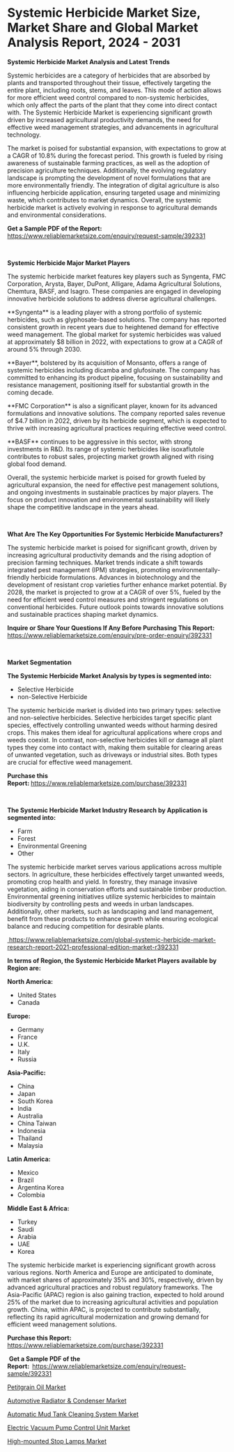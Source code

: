 <p><h1>Systemic Herbicide Market Size, Market Share and Global Market Analysis Report, 2024 - 2031</h1></p><p><strong>Systemic Herbicide Market Analysis and Latest Trends</strong></p>
<p><p>Systemic herbicides are a category of herbicides that are absorbed by plants and transported throughout their tissue, effectively targeting the entire plant, including roots, stems, and leaves. This mode of action allows for more efficient weed control compared to non-systemic herbicides, which only affect the parts of the plant that they come into direct contact with. The Systemic Herbicide Market is experiencing significant growth driven by increased agricultural productivity demands, the need for effective weed management strategies, and advancements in agricultural technology. </p><p>The market is poised for substantial expansion, with expectations to grow at a CAGR of 10.8% during the forecast period. This growth is fueled by rising awareness of sustainable farming practices, as well as the adoption of precision agriculture techniques. Additionally, the evolving regulatory landscape is prompting the development of novel formulations that are more environmentally friendly. The integration of digital agriculture is also influencing herbicide application, ensuring targeted usage and minimizing waste, which contributes to market dynamics. Overall, the systemic herbicide market is actively evolving in response to agricultural demands and environmental considerations.</p></p>
<p><strong>Get a Sample PDF of the Report:&nbsp;</strong> <a href="https://www.reliablemarketsize.com/enquiry/request-sample/392331?utm_campaign=1615&utm_medium=2&utm_source=Github&utm_content=ia&utm_term=30102024&utm_id=systemic-herbicide">https://www.reliablemarketsize.com/enquiry/request-sample/392331</a></p>
<p>&nbsp;</p>
<p><strong>Systemic Herbicide Major Market Players</strong></p>
<p><p>The systemic herbicide market features key players such as Syngenta, FMC Corporation, Arysta, Bayer, DuPont, Alligare, Adama Agricultural Solutions, Chemtura, BASF, and Isagro. These companies are engaged in developing innovative herbicide solutions to address diverse agricultural challenges.</p><p>**Syngenta** is a leading player with a strong portfolio of systemic herbicides, such as glyphosate-based solutions. The company has reported consistent growth in recent years due to heightened demand for effective weed management. The global market for systemic herbicides was valued at approximately $8 billion in 2022, with expectations to grow at a CAGR of around 5% through 2030.</p><p>**Bayer**, bolstered by its acquisition of Monsanto, offers a range of systemic herbicides including dicamba and glufosinate. The company has committed to enhancing its product pipeline, focusing on sustainability and resistance management, positioning itself for substantial growth in the coming decade.</p><p>**FMC Corporation** is also a significant player, known for its advanced formulations and innovative solutions. The company reported sales revenue of $4.7 billion in 2022, driven by its herbicide segment, which is expected to thrive with increasing agricultural practices requiring effective weed control.</p><p>**BASF** continues to be aggressive in this sector, with strong investments in R&D. Its range of systemic herbicides like isoxaflutole contributes to robust sales, projecting market growth aligned with rising global food demand.</p><p>Overall, the systemic herbicide market is poised for growth fueled by agricultural expansion, the need for effective pest management solutions, and ongoing investments in sustainable practices by major players. The focus on product innovation and environmental sustainability will likely shape the competitive landscape in the years ahead.</p></p>
<p>&nbsp;</p>
<p><strong>What Are The Key Opportunities For Systemic Herbicide Manufacturers?</strong></p>
<p><p>The systemic herbicide market is poised for significant growth, driven by increasing agricultural productivity demands and the rising adoption of precision farming techniques. Market trends indicate a shift towards integrated pest management (IPM) strategies, promoting environmentally-friendly herbicide formulations. Advances in biotechnology and the development of resistant crop varieties further enhance market potential. By 2028, the market is projected to grow at a CAGR of over 5%, fueled by the need for efficient weed control measures and stringent regulations on conventional herbicides. Future outlook points towards innovative solutions and sustainable practices shaping market dynamics.</p></p>
<p><strong>Inquire or Share Your Questions If Any Before Purchasing This Report:</strong> <a href="https://www.reliablemarketsize.com/enquiry/pre-order-enquiry/392331?utm_campaign=1615&utm_medium=2&utm_source=Github&utm_content=ia&utm_term=30102024&utm_id=systemic-herbicide">https://www.reliablemarketsize.com/enquiry/pre-order-enquiry/392331</a></p>
<p>&nbsp;</p>
<p><strong>Market Segmentation</strong></p>
<p><strong>The Systemic Herbicide Market Analysis by types is segmented into:</strong></p>
<p><ul><li>Selective Herbicide</li><li>non-Selective Herbicide</li></ul></p>
<p><p>The systemic herbicide market is divided into two primary types: selective and non-selective herbicides. Selective herbicides target specific plant species, effectively controlling unwanted weeds without harming desired crops. This makes them ideal for agricultural applications where crops and weeds coexist. In contrast, non-selective herbicides kill or damage all plant types they come into contact with, making them suitable for clearing areas of unwanted vegetation, such as driveways or industrial sites. Both types are crucial for effective weed management.</p></p>
<p><strong>Purchase this Report:&nbsp;</strong><a href="https://www.reliablemarketsize.com/purchase/392331?utm_campaign=1615&utm_medium=2&utm_source=Github&utm_content=ia&utm_term=30102024&utm_id=systemic-herbicide">https://www.reliablemarketsize.com/purchase/392331</a></p>
<p>&nbsp;</p>
<p><strong>The Systemic Herbicide Market Industry Research by Application is segmented into:</strong></p>
<p><ul><li>Farm</li><li>Forest</li><li>Environmental Greening</li><li>Other</li></ul></p>
<p><p>The systemic herbicide market serves various applications across multiple sectors. In agriculture, these herbicides effectively target unwanted weeds, promoting crop health and yield. In forestry, they manage invasive vegetation, aiding in conservation efforts and sustainable timber production. Environmental greening initiatives utilize systemic herbicides to maintain biodiversity by controlling pests and weeds in urban landscapes. Additionally, other markets, such as landscaping and land management, benefit from these products to enhance growth while ensuring ecological balance and reducing competition for desirable plants.</p></p>
<p><a href="https://www.reliablemarketsize.com/global-systemic-herbicide-market-research-report-2021-professional-edition-market-r392331?utm_campaign=1615&utm_medium=2&utm_source=Github&utm_content=ia&utm_term=30102024&utm_id=systemic-herbicide">&nbsp;https://www.reliablemarketsize.com/global-systemic-herbicide-market-research-report-2021-professional-edition-market-r392331</a></p>
<p><strong>In terms of Region, the Systemic Herbicide Market Players available by Region are:</strong></p>
<p>
    <p> <strong> North America: </strong>
        <ul>
            <li>United States</li>
            <li>Canada</li>
        </ul>
        </p> 
    <p> <strong> Europe: </strong>
        <ul>
            <li>Germany</li>
            <li>France</li>
            <li>U.K.</li>
            <li>Italy</li>
            <li>Russia</li>
        </ul>
        </p> 
    <p> <strong> Asia-Pacific: </strong>
        <ul>
            <li>China</li>
            <li>Japan</li>
            <li>South Korea</li>
            <li>India</li>
            <li>Australia</li>
            <li>China Taiwan</li>
            <li>Indonesia</li>
            <li>Thailand</li>
            <li>Malaysia</li>
        </ul>
        </p> 
    <p> <strong> Latin America: </strong>
        <ul>
            <li>Mexico</li>
            <li>Brazil</li>
            <li>Argentina Korea</li>
            <li>Colombia</li>
        </ul>
        </p> 
    <p> <strong> Middle East & Africa: </strong>
        <ul>
            <li>Turkey</li>
            <li>Saudi</li>
            <li>Arabia</li>
            <li>UAE</li>
            <li>Korea</li>
        </ul>
    </p>
    </p>
<p><p>The systemic herbicide market is experiencing significant growth across various regions. North America and Europe are anticipated to dominate, with market shares of approximately 35% and 30%, respectively, driven by advanced agricultural practices and robust regulatory frameworks. The Asia-Pacific (APAC) region is also gaining traction, expected to hold around 25% of the market due to increasing agricultural activities and population growth. China, within APAC, is projected to contribute substantially, reflecting its rapid agricultural modernization and growing demand for efficient weed management solutions.</p></p>
<p><strong>Purchase this Report: </strong><a href="https://www.reliablemarketsize.com/purchase/392331?utm_campaign=1615&utm_medium=2&utm_source=Github&utm_content=ia&utm_term=30102024&utm_id=systemic-herbicide">https://www.reliablemarketsize.com/purchase/392331</a></p>
<p>&nbsp;<strong>Get a Sample PDF of the Report:&nbsp;&nbsp;</strong><a href="https://www.reliablemarketsize.com/enquiry/request-sample/392331?utm_campaign=1615&utm_medium=2&utm_source=Github&utm_content=ia&utm_term=30102024&utm_id=systemic-herbicide">https://www.reliablemarketsize.com/enquiry/request-sample/392331</a></p>
<p><strong></strong></p>
<p><p><a href="https://github.com/NargisHussain432/Market-Research-Report-List-1/blob/main/petitgrain-oil-market.md?utm_campaign=1615&utm_medium=2&utm_source=Github&utm_content=ia&utm_term=30102024&utm_id=systemic-herbicide">Petitgrain Oil Market</a></p><p><a href="https://www.linkedin.com/pulse/emerging-trends-automotive-radiator-condenser-market-global-yaujf?utm_campaign=1615&utm_medium=2&utm_source=Github&utm_content=ia&utm_term=30102024&utm_id=systemic-herbicide">Automotive Radiator & Condenser Market</a></p><p><a href="https://www.linkedin.com/pulse/emerging-trends-automatic-mud-tank-cleaning-system-market-bzrne?utm_campaign=1615&utm_medium=2&utm_source=Github&utm_content=ia&utm_term=30102024&utm_id=systemic-herbicide">Automatic Mud Tank Cleaning System Market</a></p><p><a href="https://www.linkedin.com/pulse/strategic-insights-global-electric-vacuum-pump-control-w0phf?utm_campaign=1615&utm_medium=2&utm_source=Github&utm_content=ia&utm_term=30102024&utm_id=systemic-herbicide">Electric Vacuum Pump Control Unit Market</a></p><p><a href="https://www.linkedin.com/pulse/high-mounted-stop-lamps-market-maturity-analysis-regional-itzbf?utm_campaign=1615&utm_medium=2&utm_source=Github&utm_content=ia&utm_term=30102024&utm_id=systemic-herbicide">High-mounted Stop Lamps Market</a></p></p>